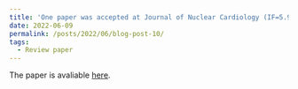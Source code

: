 ```yaml
---
title: 'One paper was accepted at Journal of Nuclear Cardiology (IF=5.952)'
date: 2022-06-09
permalink: /posts/2022/06/blog-post-10/
tags:
  - Review paper
---
```


The paper is avaliable [here](https://link.springer.com/article/10.1007/s12350-022-03007-3).
